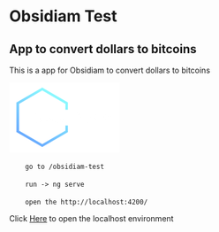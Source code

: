 # Obsidiam Test
## App to convert dollars to bitcoins

This is a app for Obsidiam to convert dollars to bitcoins

<img src="obsidiam-test/src/assets/img/obsidiam_logo_white.png">


        go to /obsidiam-test

        run -> ng serve

        open the http://localhost:4200/

Click [Here](http://localhost:4200/) to open the localhost environment